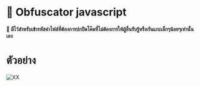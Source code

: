 # 👻 Obfuscator javascript

#### 🤡 มีไว้สำหรับเข้ารหัสค่าไฟล์ที่ต้องการปกปิดโค๊ดที่ไม่ต้องการให้ผู้อื่นรับรู้หรือกันแกะเล็กๆน้อยๆเท่านั้นเอง

# ตัวอย่าง
![XX](https://cdn.discordapp.com/attachments/901560603104124969/988870023022018681/Screenshot_2022-06-21_111532.png)
